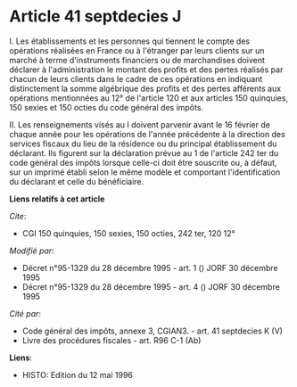 # Article 41 septdecies J

I. Les établissements et les personnes qui tiennent le compte des opérations réalisées en France ou à l'étranger par leurs
clients sur un marché à terme d'instruments financiers ou de marchandises doivent déclarer à l'administration le montant des
profits et des pertes réalisés par chacun de leurs clients dans le cadre de ces opérations en indiquant distinctement la
somme algébrique des profits et des pertes afférents aux opérations mentionnées au 12° de l'article 120 et aux articles 150
quinquies, 150 sexies et 150 octies du code général des impôts.

II. Les renseignements visés au I doivent parvenir avant le 16 février de chaque année pour les opérations de l'année
précédente à la direction des services fiscaux du lieu de la résidence ou du principal établissement du déclarant. Ils
figurent sur la déclaration prévue au 1 de l'article 242 ter du code général des impôts lorsque celle-ci doit être souscrite
ou, à défaut, sur un imprimé établi selon le même modèle et comportant l'identification du déclarant et celle du
bénéficiaire.

**Liens relatifs à cet article**

_Cite_:

  - CGI 150 quinquies, 150 sexies, 150 octies, 242 ter, 120 12°

_Modifié par_:

  - Décret n°95-1329 du 28 décembre 1995 - art. 1 () JORF 30 décembre 1995
  - Décret n°95-1329 du 28 décembre 1995 - art. 4 () JORF 30 décembre 1995

_Cité par_:

  - Code général des impôts, annexe 3, CGIAN3. - art. 41 septdecies K (V)
  - Livre des procédures fiscales - art. R96 C-1 (Ab)

**Liens**:

  - HISTO: Edition du 12 mai 1996
